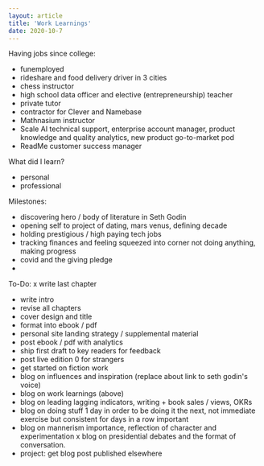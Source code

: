 ```yaml
---
layout: article
title: 'Work Learnings'
date: 2020-10-7
---
```



Having jobs since college:
- funemployed
- rideshare and food delivery driver in 3 cities
- chess instructor
- high school data officer and elective (entrepreneurship) teacher
- private tutor
- contractor for Clever and Namebase
- Mathnasium instructor
- Scale AI technical support, enterprise account manager, product knowledge and quality analytics, new product go-to-market pod
- ReadMe customer success manager

What did I learn?
- personal
- professional

Milestones:
- discovering hero / body of literature in Seth Godin
- opening self to project of dating, mars venus, defining decade
- holding prestigious / high paying tech jobs
- tracking finances and feeling squeezed into corner not doing anything, making progress
- covid and the giving pledge
-


To-Do:
x write last chapter
- write intro
- revise all chapters
- cover design and title
- format into ebook / pdf
- personal site landing strategy / supplemental material
- post ebook / pdf with analytics
- ship first draft to key readers for feedback
- post live edition 0 for strangers
- get started on fiction work
- blog on influences and inspiration (replace about link to seth godin's voice)
- blog on work learnings (above)
- blog on leading lagging indicators, writing + book sales / views, OKRs
- blog on doing stuff 1 day in order to be doing it the next, not immediate exercise but consistent for days in a row important
- blog on mannerism importance, reflection of character and experimentation
x blog on presidential debates and the format of conversation.
- project: get blog post published elsewhere
